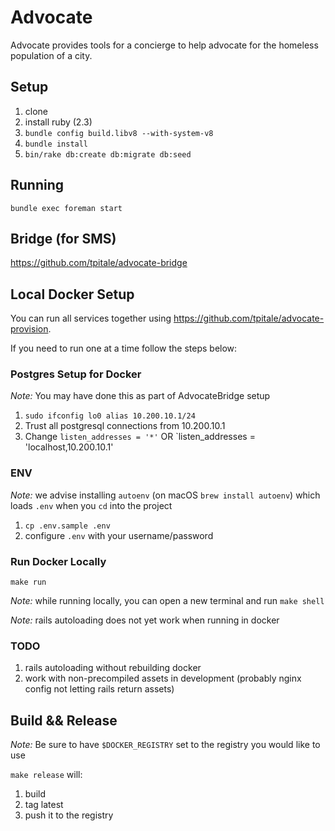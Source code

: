 # Advocate #

Advocate provides tools for a concierge to help advocate for the homeless population of a city.

## Setup ##

1. clone
2. install ruby (2.3)
3. `bundle config build.libv8 --with-system-v8`
4. `bundle install`
5. `bin/rake db:create db:migrate db:seed`

## Running ##

`bundle exec foreman start`

## Bridge (for SMS) ##

https://github.com/tpitale/advocate-bridge

## Local Docker Setup ##

You can run all services together using https://github.com/tpitale/advocate-provision.

If you need to run one at a time follow the steps below:

### Postgres Setup for Docker ###

*Note:* You may have done this as part of AdvocateBridge setup

1. `sudo ifconfig lo0 alias 10.200.10.1/24`
2. Trust all postgresql connections from 10.200.10.1
3. Change `listen_addresses = '*'` OR `listen_addresses = 'localhost,10.200.10.1'

### ENV ###

*Note:* we advise installing `autoenv` (on macOS `brew install autoenv`) which loads `.env` when you `cd` into the project

1. `cp .env.sample .env`
2. configure `.env` with your username/password

### Run Docker Locally ###

`make run`

*Note:* while running locally, you can open a new terminal and run `make shell`

*Note:* rails autoloading does not yet work when running in docker

### TODO ###

1. rails autoloading without rebuilding docker
2. work with non-precompiled assets in development (probably nginx config not letting rails return assets)

## Build && Release ##

*Note:* Be sure to have `$DOCKER_REGISTRY` set to the registry you would like to use

`make release` will:

1. build
2. tag latest
3. push it to the registry
